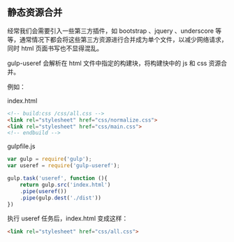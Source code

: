 ## 静态资源合并

经常我们会需要引入一些第三方插件，如 bootstrap 、jquery 、underscore 等等，通常情况下都会将这些第三方资源进行合并成为单个文件，以减少网络请求，同时 html 页面书写也不显得混乱。

gulp-useref 会解析在 html 文件中指定的构建块，将构建快中的 js 和 css 资源合并。

例如：

index.html

```html
<!-- build:css /css/all.css -->
<link rel="stylesheet" href="css/normalize.css">
<link rel="stylesheet" href="css/main.css">
<!-- endbuild -->
```

gulpfile.js

```js
var gulp = require('gulp');
var useref = require('gulp-useref');

gulp.task('useref', function (){
    return gulp.src('index.html')
    .pipe(useref())
    .pipe(gulp.dest('./dist'))
})
```

执行 useref 任务后，index.html 变成这样：
```html
<link rel="stylesheet" href="css/all.css">
```